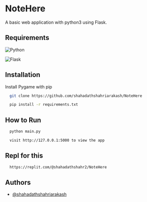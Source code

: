# NoteHere

A basic web application with python3 using Flask.

## Requirements

![Python](https://img.shields.io/badge/Python%203.10.2-TESTED-brightgreen)

![Flask](https://img.shields.io/badge/Flask%202.0.3-TESTED-brightgreen)


## Installation

Install Pygame with pip

```bash
  git clone https://github.com/shahadathshahriarakash/NoteHere
```
```bash
  pip install -r requirements.txt
```

## How to Run

```bash
  python main.py
```
```bash
  visit http://127.0.0.1:5000 to view the app
```

## Repl for this


```bash
  https://replit.com/@shahadathshahr2/NoteHere
```


## Authors

- [@shahadathshahriarakash](https://github.com/shahadathshahriarakash)




